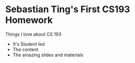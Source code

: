 # Sebastian Ting's First CS193 Homework
Things I love about CS 193

- It's Student led
- The content
- The amazing slides and materials 
